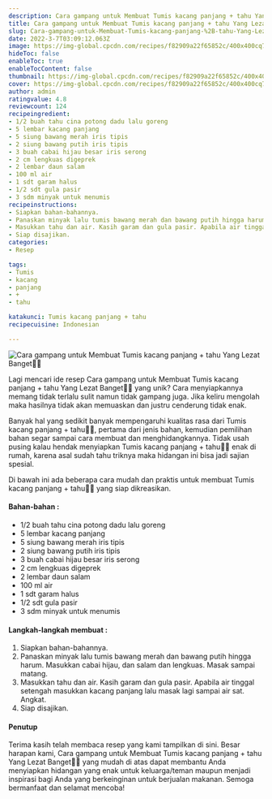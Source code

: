 ```yaml
---
description: Cara gampang untuk Membuat Tumis kacang panjang + tahu Yang Lezat Banget"
title: Cara gampang untuk Membuat Tumis kacang panjang + tahu Yang Lezat Banget
slug: Cara-gampang-untuk-Membuat-Tumis-kacang-panjang-%2B-tahu-Yang-Lezat-Banget
date: 2022-3-7T03:09:12.063Z
image: https://img-global.cpcdn.com/recipes/f82909a22f65852c/400x400cq70/photo.jpg
hideToc: false
enableToc: true
enableTocContent: false
thumbnail: https://img-global.cpcdn.com/recipes/f82909a22f65852c/400x400cq70/photo.jpg
cover: https://img-global.cpcdn.com/recipes/f82909a22f65852c/400x400cq70/photo.jpg
author: admin
ratingvalue: 4.8
reviewcount: 124
recipeingredient:
- 1/2 buah tahu cina potong dadu lalu goreng
- 5 lembar kacang panjang
- 5 siung bawang merah iris tipis
- 2 siung bawang putih iris tipis
- 3 buah cabai hijau besar iris serong
- 2 cm lengkuas digeprek
- 2 lembar daun salam
- 100 ml air
- 1 sdt garam halus
- 1/2 sdt gula pasir
- 3 sdm minyak untuk menumis
recipeinstructions:
- Siapkan bahan-bahannya.
- Panaskan minyak lalu tumis bawang merah dan bawang putih hingga harum. Masukkan cabai hijau, dan salam dan lengkuas. Masak sampai matang.
- Masukkan tahu dan air. Kasih garam dan gula pasir. Apabila air tinggal setengah masukkan kacang panjang lalu masak lagi sampai air sat. Angkat.
- Siap disajikan.
categories:
- Resep

tags:
- Tumis
- kacang
- panjang
- +
- tahu

katakunci: Tumis kacang panjang + tahu
recipecuisine: Indonesian

---
```


![Cara gampang untuk Membuat Tumis kacang panjang + tahu Yang Lezat Banget👩‍🍳](https://img-global.cpcdn.com/recipes/f82909a22f65852c/400x400cq70/photo.jpg)

Lagi mencari ide resep Cara gampang untuk Membuat Tumis kacang panjang + tahu Yang Lezat Banget👩‍🍳 yang unik? Cara menyiapkannya memang tidak terlalu sulit namun tidak gampang juga. Jika keliru mengolah maka hasilnya tidak akan memuaskan dan justru cenderung tidak enak.

Banyak hal yang sedikit banyak mempengaruhi kualitas rasa dari Tumis kacang panjang + tahu👩‍🍳, pertama dari jenis bahan, kemudian pemilihan bahan segar sampai cara membuat dan menghidangkannya. Tidak usah pusing kalau hendak menyiapkan Tumis kacang panjang + tahu👩‍🍳 enak di rumah, karena asal sudah tahu triknya maka hidangan ini bisa jadi sajian spesial.

Di bawah ini ada beberapa cara mudah dan praktis untuk membuat Tumis kacang panjang + tahu👩‍🍳 yang siap dikreasikan.

<!--inarticleads1-->

#### Bahan-bahan :

- 1/2 buah tahu cina potong dadu lalu goreng
- 5 lembar kacang panjang
- 5 siung bawang merah iris tipis
- 2 siung bawang putih iris tipis
- 3 buah cabai hijau besar iris serong
- 2 cm lengkuas digeprek
- 2 lembar daun salam
- 100 ml air
- 1 sdt garam halus
- 1/2 sdt gula pasir
- 3 sdm minyak untuk menumis

<!--inarticleads2-->

#### Langkah-langkah membuat :

1. Siapkan bahan-bahannya.
1. Panaskan minyak lalu tumis bawang merah dan bawang putih hingga harum. Masukkan cabai hijau, dan salam dan lengkuas. Masak sampai matang.
1. Masukkan tahu dan air. Kasih garam dan gula pasir. Apabila air tinggal setengah masukkan kacang panjang lalu masak lagi sampai air sat. Angkat.
1. Siap disajikan.

#### Penutup

Terima kasih telah membaca resep yang kami tampilkan di sini. Besar harapan kami, Cara gampang untuk Membuat Tumis kacang panjang + tahu Yang Lezat Banget👩‍🍳 yang mudah di atas dapat membantu Anda menyiapkan hidangan yang enak untuk keluarga/teman maupun menjadi inspirasi bagi Anda yang berkeinginan untuk berjualan makanan. Semoga bermanfaat dan selamat mencoba!